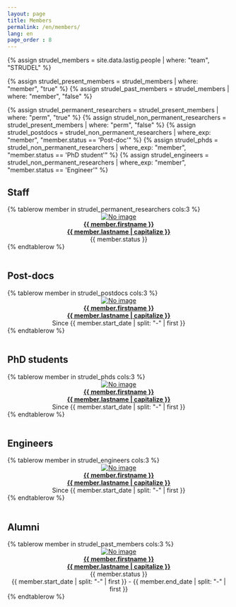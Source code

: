 ```yaml
---
layout: page
title: Members
permalink: /en/members/
lang: en
page_order : 8
---
```


{% assign strudel_members = site.data.lastig.people | where: "team", "STRUDEL" %}

{% assign strudel_present_members = strudel_members | where: "member", "true" %}
{% assign strudel_past_members = strudel_members | where: "member", "false" %}

{% assign strudel_permanent_researchers = strudel_present_members | where: "perm", "true" %}
{% assign strudel_non_permanent_researchers = strudel_present_members | where: "perm", "false" %}
{% assign strudel_postdocs = strudel_non_permanent_researchers | where_exp: "member", "member.status == 'Post-doc'" %}
{% assign strudel_phds = strudel_non_permanent_researchers | where_exp: "member", "member.status == 'PhD student'" %}
{% assign strudel_engineers = strudel_non_permanent_researchers | where_exp: "member", "member.status == 'Engineer'" %}

## Staff

<table class='width-100'>
  {% tablerow member in strudel_permanent_researchers cols:3 %}
    <div align="center">
      <a href="{{ member.webpage }}">
        <img class="rounded-circle" src="{{ member.photo | default: '/lastig_data/img/abstract-user-icon.svg' }}" alt="No image"/>
        <br>
        <b> {{ member.firstname }} <br> {{ member.lastname | capitalize }} </b>
      </a>
      <br>
      {{ member.status }}
    </div>
  {% endtablerow %}
</table>

## Post-docs

<table class='width-100'>
  {% tablerow member in strudel_postdocs cols:3 %}
    <div align="center">
      <a href="{{ member.webpage }}">
        <img class="rounded-circle" src="{{ member.photo | default: '/lastig_data/img/abstract-user-icon.svg' }}" alt="No image"/>
        <br>
        <b> {{ member.firstname }} <br> {{ member.lastname | capitalize }} </b>
      </a>
      <br>
      Since {{ member.start_date | split: "-" | first }}
    </div>
  {% endtablerow %}
</table>

## PhD students

<table class='width-100'>
  {% tablerow member in strudel_phds cols:3 %}
    <div align="center">
      <a href="{{ member.webpage }}">
        <img class="rounded-circle" src="{{ member.photo | default: '/lastig_data/img/abstract-user-icon.svg' }}" alt="No image"/>
        <br>
        <b> {{ member.firstname }} <br> {{ member.lastname | capitalize }} </b>
      </a>
      <br>
      Since {{ member.start_date | split: "-" | first }}
    </div>
  {% endtablerow %}
</table>

## Engineers

<table class='width-100'>
  {% tablerow member in strudel_engineers cols:3 %}
    <div align="center">
      <a href="{{ member.webpage }}">
        <img class="rounded-circle" src="{{ member.photo | default: '/lastig_data/img/abstract-user-icon.svg' }}" alt="No image"/>
        <br>
        <b> {{ member.firstname }} <br> {{ member.lastname | capitalize }} </b>
      </a>
      <br>
      Since {{ member.start_date | split: "-" | first }}
    </div>
  {% endtablerow %}
</table>

## Alumni

<table class='width-100'>
  {% tablerow member in strudel_past_members cols:3 %}
    <div align="center">
      <a href="{{ member.webpage }}">
        <img class="rounded-circle" src="{{ member.photo | default: '/lastig_data/img/abstract-user-icon.svg' }}" alt="No image"/>
        <br>
        <b> {{ member.firstname }} <br> {{ member.lastname | capitalize }} </b>
      </a>
      <br>
      {{ member.status }}
      <br>
      {{ member.start_date | split: "-" | first }} - {{ member.end_date | split: "-" | first }}
    </div>
  {% endtablerow %}
</table>
